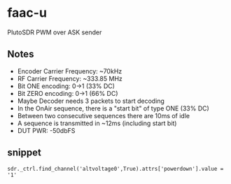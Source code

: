 # faac-u

PlutoSDR PWM over ASK sender

## Notes

- Encoder Carrier Frequency: ~70kHz
- RF Carrier Frequency: ~333.85 MHz
- Bit ONE encoding: 0->1 (33% DC)
- Bit ZERO encoding: 0->1 (66% DC)
- Maybe Decoder needs 3 packets to start decoding
- In the OnAir sequence, there is a "start bit" of type ONE (33% DC)
- Between two consecutive sequences there are 10ms of idle
- A sequence is transmitted in ~12ms (including start bit)
- DUT PWR: -50dbFS

## snippet
```
sdr._ctrl.find_channel('altvoltage0',True).attrs['powerdown'].value = '1'
```

